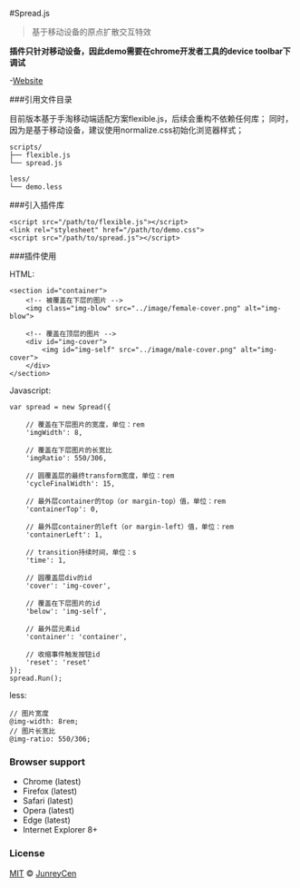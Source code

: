 #Spread.js

>基于移动设备的原点扩散交互特效

**插件只针对移动设备，因此demo需要在chrome开发者工具的device toolbar下调试**

-[Website](http://1.junreycen.applinzi.com/spread-effects/html/demo.html)



###引用文件目录

目前版本基于手淘移动端适配方案flexible.js，后续会重构不依赖任何库；
同时，因为是基于移动设备，建议使用normalize.css初始化浏览器样式；
```
scripts/
├── flexible.js
└── spread.js

less/
└── demo.less
```


###引入插件库

```
<script src="/path/to/flexible.js"></script>
<link rel="stylesheet" href="/path/to/demo.css">
<script src="/path/to/spread.js"></script>
```


###插件使用

HTML:
```
<section id="container">
    <!-- 被覆盖在下层的图片 -->
    <img class="img-blow" src="../image/female-cover.png" alt="img-blow">

    <!-- 覆盖在顶层的图片 -->
    <div id="img-cover">
        <img id="img-self" src="../image/male-cover.png" alt="img-cover">
    </div>
</section>
```

Javascript:
```
var spread = new Spread({

    // 覆盖在下层图片的宽度，单位：rem
    'imgWidth': 8,

    // 覆盖在下层图片的长宽比
    'imgRatio': 550/306,

    // 圆覆盖层的最终transform宽度，单位：rem
    'cycleFinalWidth': 15,

    // 最外层container的top（or margin-top）值，单位：rem
    'containerTop': 0,

    // 最外层container的left（or margin-left）值，单位：rem
    'containerLeft': 1,

    // transition持续时间，单位：s
    'time': 1,

    // 圆覆盖层div的id
    'cover': 'img-cover',

    // 覆盖在下层图片的id
    'below': 'img-self',

    // 最外层元素id
    'container': 'container',

    // 收缩事件触发按钮id
    'reset': 'reset'
});     
spread.Run();
```

less:
```
// 图片宽度
@img-width: 8rem;
// 图片长宽比
@img-ratio: 550/306;
```

### Browser support

- Chrome (latest)
- Firefox (latest)
- Safari (latest)
- Opera (latest)
- Edge (latest)
- Internet Explorer 8+

### License
[MIT](http://opensource.org/licenses/MIT) © [JunreyCen](http://junreycen.github.io/)